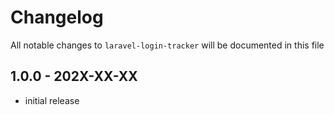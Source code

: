 # Changelog

All notable changes to `laravel-login-tracker` will be documented in this file

## 1.0.0 - 202X-XX-XX

- initial release
